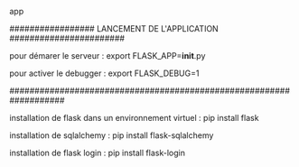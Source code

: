 app

################# LANCEMENT DE L'APPLICATION #######################

pour démarer le serveur : export FLASK_APP=__init__.py

pour activer le debugger : export FLASK_DEBUG=1

###################################################################


installation de flask dans un environnement virtuel : pip install flask

installation de sqlalchemy : pip install flask-sqlalchemy

installation de flask login : pip install flask-login
